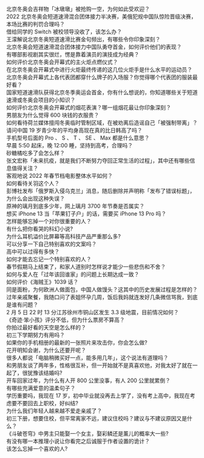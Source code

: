 北京冬奥会吉祥物「冰墩墩」被抢购一空，为何如此受欢迎？  
2022 北京冬奥会短道速滑混合团体接力半决赛，美俄犯规中国队惊险晋级决赛，本场比赛的判罚合理吗？  
借给同学的 Switch 被校领导没收了，该怎么办？  
王濛解说北京冬奥短道速滑比赛金句频出，有哪些令你印象深刻？  
北京冬奥会短道速滑混合团体接力中国队勇夺首金，如何评价他们的表现？  
有哪部影视剧其实很烂，愣是靠着演员的演技成为经典？  
如何评价北京冬奥会开幕式的主火炬点燃仪式？  
在北京冬奥会开幕式中进行火炬最终传递的这几位火炬手是什么水平的运动员？  
北京冬奥会开幕式上各代表团都穿什么牌子的入场服？你觉得哪个代表团的服装最好看？  
国家短道速滑队获得北京冬季奥运会首金，你有什么想说的，你知道哪些关于短道速滑或冬奥会项目的小知识？  
如何评价北京冬奥会开幕式的烟花表演？哪一组烟花最让你印象深刻？  
男朋友为什么觉得 600 块钱的衣服贵？  
如何看待荷兰媒体擅闯冬奥临时管制区域，在被劝离后造谣自己「被强制带离」？  
请问中国 19 岁青少年的平均身高现在真的比日韩高了吗？  
手机型号后面的 Pro 、 S 、 T 、 SE 、 Max 都是什么意思？  
早晨 5:50 起床，晚 12:00 睡，坚持到高考，合理吗？  
砂糖橘吃多了会怎么样？  
张文宏称「未来抗疫，就是我们不断努力夺回正常生活的过程」，其中还有哪些信息值得关注？  
客观地说 2022 年春节档电影整体水平如何？  
如何看待关羽这个人？  
彭博社发布「俄罗斯入侵乌克兰」消息，随后删除并声明称「发布了错误标题」，为什么会出现这种失误？  
原神的璃月到底多少年，网上璃月 3700 年节奏是否属实？  
想买 iPhone 13 当「苹果钉子户」的话，需要买 iPhone 13 Pro 吗？  
怎样能够忘掉一个对你很重要的人？  
有什么把你看哭的科幻小说?  
为什么耳机溢价比屏幕等高科技产品严重那么多?  
可以分享一下自己特别喜欢的文案吗？  
高中可以过得有多快？  
如何才能去忘记一个特别喜欢的人？  
春节假期马上结束了，和家人道别时怎样说才能少一些悲伤和不舍？  
如何与爱人在「过年该回谁家」的问题上长期达成一致？  
如何评价《海贼王》1039 话？  
同是面粉，为何欧洲人做面包，中国人做馒头？这其中的历史发展过程是怎样的？  
过年亲戚聚餐，我随口问了表姐怀孕几周，饭后我妈就连发好几条微信骂我，到底是谁有问题？  
2 月 5 日 22 时 13 分江苏徐州市铜山区发生 3.3 级地震，目前情况如何？  
《奇迹·笨小孩》评分不低，但为什么票房不算高？  
你拍过最好看的天空是怎么样的？  
初三下学期努力有用吗？  
如果你的手机相册的最新的一张照片来攻击你，你会怎么做?  
花开明知会谢，为什么还要开呢？  
很多人都说「电脑稍微买好一点，能多用几年」，这个说法有道理吗？  
和男朋友谈了两年多，性格很互补，但一开始就不是真喜欢他，对我太好了就在一起了，很犹豫该结婚吗?  
开车回家过年，为什么有人开 800 公里没事，有人 200 公里就累倒？  
有哪些充满爱意的温柔句子？  
学历重要吗，我现在 17 岁，初中毕业就没再去上学了，没有考上高中，我现在考虑要不要回去上职校，好纠结?  
为什么我们年轻人越来越不爱走亲戚了？  
初三下册，想要住校，但平常离家不远，建议住校吗？建议与不建议原因又是什么？  
《斗破苍穹》中男主只能娶一个女主，娶彩鳞还是薰儿的概率大一些?  
有没有哪一本推理小说让你看完之后诚服于作者设置的诡计？  
该怎么忘掉一个喜欢的人?  
